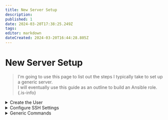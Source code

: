 ```yaml
---
title: New Server Setup
description: 
published: 1
date: 2024-03-20T17:38:25.249Z
tags: 
editor: markdown
dateCreated: 2024-03-20T16:44:28.805Z
---
```


# New Server Setup

> I'm going to use this page to list out the steps I typically take to set up a generic server.   
> I will eventually use this guide as an outline to build an Ansible role.
{.is-info}


<details id="bkmrk-create-the-user-crea"><summary>Create the User</summary>

- Create a new user ("severadmin"). 
  ```shell
    adduser serveradmin
    ```
- Add the new user to the sudo group 
    ```
    usermod -aG sudo serveradmin
    ```

</details><details data-id="details-1709596535352" id="bkmrk-configure-ssh-settin"><summary>Configure SSH Settings</summary>

### **Remote Host**

##### Configure `sshd_config` file

1. Edit the ssh config file to allow ssh connections  
    ```shell
    sudo nano /etc/ssh/sshd_config
    ```
2. Configure the following components:  
      
    - `AuthorizedKeysFile` | uncomment or add this line; this will direct the ssh-agent to `./ssh/authorized_keys`  
    - `PasswordAuthentication` | uncomment this line, and ensure it is set to "`no`"  
    - `PermitRootLogin` | uncomment this line, and set it to "`no`"; disables root ssh-access  
    - `UsePAM` | ensure this is uncommented and set to "`yes`"

##### Configure `authorized_keys` file

1. Ensure that you're in the directory of the desired user (`serveradmin` in this example).   
    ```shell
    2arry:~$ pwd
    /home/serveradmin
    ```
2. Add an SSH directory, if it doesn't exist.  
    ```shell
    sudo mkdir .ssh
    ```
3. Change into the new directory and add a new file, `authorized_keys.`  
    ```shell
    cd .ssh && touch authorized_keys
    ```
4. Edit the `authorized_keys` file and paste in your desired SSH **public-**key.  
    ```shell
    sudo nano authorized_keys
    ```
    
>Your file will look similar to below. Each key will have its own line in the `authorized_keys` file.
{.is-info}
    
    
  ```
      GNU nano 7.2                       authorized_keys                   Modified  
    ssh-rsa AAAAB3NzaC1yc2EAAAADAQABAAABAQDV2qoTZ+9/t31andY0ZS7TNlcu1j0nJXbuUJ2jYZH>
    
    
    ^G Help      ^O Write Out ^W Where Is  ^K Cut       ^T Execute   ^C Location
    ^X Exit      ^R Read File ^\ Replace   ^U Paste     ^J Justify   ^/ Go To Line    
  ```
  
5. Fix the permissions of the `authorized_keys` file.  
    
  	```shell
    sudo chmod 600 ~/.ssh/authorized_keys  
  	```
6. Restart the `sshd` service. 
  	```shell
    sudo systemctl restart sshd   
  	```

  
### **Orchestrator**

```shell
ssh-copy-id -i serveradmin@[REMOTE_HOST]
```

#####  Configure the `.ssh/config` File

> In the example below, using the command "`ssh debian`" will now be the equivalent of   
> "`ssh serveradmin@10.0.0.10`."   
{.is-info}



```
# ~/.ssh/config

Host [DESIRED_HOSTNAME]
HostName [IP_ADDRESS]
User [USERNAME]
IdentityFile [PRIVATE_KEY_PATH]

Host debian
HostName 10.0.0.10
User serveradmin
IdentityFile ~/.ssh/keys/id_rsa_debian
```

</details><details id="bkmrk-generic-commands-lin"><summary>Generic Commands</summary>

##### File and Directory Operations
- Create a directory.
  ```shell
  mkdir [DIRECTORY]
  ```

- Remove a directory.
  ```shell
  rm -r [DIRECTORY]
  ```
  
- Copy (`cp`) OR Move (`mv`) a file, respectively.
  ```shell
  cp [SOURCE_FILE] [DESTINATION_FILE]
  ```
  ```shell
  mv [SOURCE_FILE] [DESTINATION_FILE]
  ```
##### Linux User Modifications

- Create a new user (`USERNAME`). 
  ```
    adduser [USERNAME]
    ```
- Add a user to a group (`GROUP_NAME`). 
  ```
    usermod -aG [GROUP_NAME] [USERNAME]
    ```
- List all users or groups, respectively.
  ```shell
  cat /etc/passwd
  ```
  ```shell
  cat /etc/group
  ```
##### Process Management
- List running processes.
  ```shell
  ps aux
  ```
  
- Kill a process by PID (`PID`) and by name (`PROCESS_NAME`), respectively.
  ```shell
  kill PID
  ```
  ```shell
  kill [PROCESS_NAME]
  ```
  
##### SSH Configurations

- Forward SSH-key (`ssh-pub-file`) to remote host from orchestrator. 
  ```
    ssh-copy-id -i <ssh-pub-file> [USERNAME]@[REMOTE_HOST]
    ```
- Copy an SSH public-key (`ssh-pub-key`) on the remote host to the `authorized_keys` file.  
    ```shell
    cd             # Navigate to the user's home directory
    cd .ssh        # Navigate to the .ssh directory
    
    # If the .ssh directory doesn't exist, create it
    mkdir -p ~/.ssh
    
    # Append the public key to the authorized_keys file
    echo "<ssh-pub-key>" >> authorized_keys
    
    # Make sure permissions are set correctly
    chmod 600 authorized_keys
    ```

</details>

